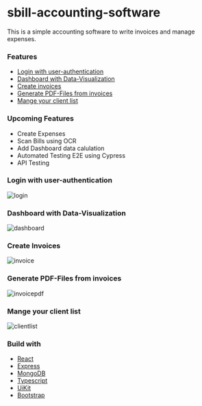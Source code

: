 # sbill-accounting-software
 This is a simple accounting software to write invoices and manage expenses. 
 
 ### Features
- [Login with user-authentication](#login-with-user-authentication)
- [Dashboard with Data-Visualization](#dashboard-with-data-visualization)
- [Create invoices](#create-invoices)
- [Generate PDF-Files from invoices](#generate-pdf-files-from-invoices)
- [Mange your client list](#mange-your-client-list)

### Upcoming Features
- Create Expenses
- Scan Bills using OCR
- Add Dashboard data calulation
- Automated Testing E2E using Cypress 
- API Testing

### Login with user-authentication
![login](https://i.imgur.com/fLY0GXz.png)

### Dashboard with Data-Visualization
![dashboard](https://i.imgur.com/13yXEnF.png)

### Create Invoices
![invoice](https://i.imgur.com/gCDPqXa.png)

### Generate PDF-Files from invoices
![invoicepdf](https://i.imgur.com/coliYkV.jpg)

### Mange your client list
![clientlist](https://i.imgur.com/Epyv02m.png)


### Build with
- [React](https://reactjs.org/)
- [Express](https://expressjs.com/)
- [MongoDB](https://www.mongodb.com/)
- [Typescript](https://www.typescriptlang.org/)
- [UiKit](https://getuikit.com/)
- [Bootstrap](https://getbootstrap.com/)

 
